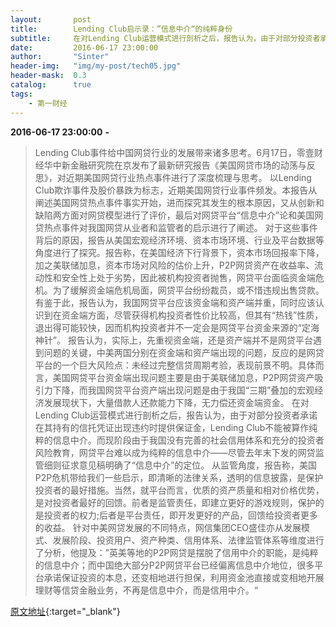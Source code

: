 ```yaml
---
layout:       post
title:        Lending Club启示录：”信息中介“的纯粹身份 
subtitle:     在对Lending Club运营模式进行剖析之后，报告认为，由于对部分投资者承诺在其持有的信托凭证出现违约时提供保证金，Lending Club不能被算作纯粹的信息中介。而现阶段由于我国没有完善的社会信用体系和充分的投资者风险教育，网贷平台难以成为纯粹的信息中介——尽管去年末下发的网贷监管细则征求意见稿明确了“信息中介”的定位。
date:         2016-06-17 23:00:00
author:       "Sinter"
header-img:   "img/my-post/tech05.jpg"
header-mask:  0.3
catalog:      true
tags:
    - 第一财经
---
```


**2016-06-17 23:00:00**  **-**

> Lending Club事件给中国网贷行业的发展带来诸多思考。6月17日，零壹财经华中新金融研究院在京发布了最新研究报告《美国网贷市场的动荡与反思》，对近期美国网贷行业热点事件进行了深度梳理与思考。
以Lending Club欺诈事件及股价暴跌为标志，近期美国网贷行业事件频发。本报告从阐述美国网贷热点事件事实开始，进而探究其发生的根本原因，又从创新和缺陷两方面对网贷模型进行了评价，最后对网贷平台“信息中介”论和美国网贷热点事件对我国网贷从业者和监管者的启示进行了阐述。
对于这些事件背后的原因，报告从美国宏观经济环境、资本市场环境、行业及平台数据等角度进行了探究。报告称，在美国经济下行背景下，资本市场回报率下降，加之美联储加息，资本市场对风险的估价上升，P2P网贷资产在收益率、流动性和安全性上处于劣势，因此被机构投资者抛售，网贷平台面临资金端危机。为了缓解资金端危机局面，网贷平台纷纷裁员，或不惜违规出售贷款。
有鉴于此，报告认为，我国网贷平台应该资金端和资产端并重，同时应该认识到在资金端方面，尽管获得机构投资者性价比较高，但其有“热钱”性质，退出得可能较快，因而机构投资者并不一定会是网贷平台资金来源的“定海神针”。
报告认为，实际上，先重视资金端，还是资产端并不是网贷平台遇到问题的关键，中美两国分别在资金端和资产端出现的问题，反应的是网贷平台的一个巨大风险点：未经过完整信贷周期考验，表现前景不明。具体而言，美国网贷平台资金端出现问题主要是由于美联储加息，P2P网贷资产吸引力下降，而我国网贷平台资产端出现问题是由于我国“三期”叠加的宏观经济发展现状下，大量借款人还款能力下降，无力偿还资金端资金。
在对Lending Club运营模式进行剖析之后，报告认为，由于对部分投资者承诺在其持有的信托凭证出现违约时提供保证金，Lending Club不能被算作纯粹的信息中介。而现阶段由于我国没有完善的社会信用体系和充分的投资者风险教育，网贷平台难以成为纯粹的信息中介——尽管去年末下发的网贷监管细则征求意见稿明确了“信息中介”的定位。
从监管角度，报告称，美国P2P危机带给我们一些启示，即清晰的法律关系，透明的信息披露，是保护投资者的最好措施。当然，就平台而言，优质的资产质量和相对价格优势，是对投资者最好的回馈。前者是监管责任，即建立更好的游戏规则，保护的是投资者的权力;后者是平台责任，即开发更好的产品，回馈给投资者更多的收益。
针对中美网贷发展的不同特点，网信集团CEO盛佳亦从发展模式、发展阶段、投资用户、资产种类、信用体系、法律监管体系等维度进行了分析，他提及：”英美等地的P2P网贷是摆脱了信用中介的职能，是纯粹的信息中介；而中国绝大部分P2P网贷平台已经偏离信息中介地位，很多平台承诺保证投资的本息，还变相地进行担保，利用资金池直接或变相地开展理财等信贷金融业务，不再是信息中介，而是信用中介。“


[原文地址](http://www.yicai.com/news/5029401.html){:target="_blank"}


